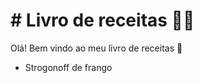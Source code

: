 # # Livro de receitas :man_cook:

Olá! Bem vindo ao meu livro de receitas :wave:

- Strogonoff de frango
